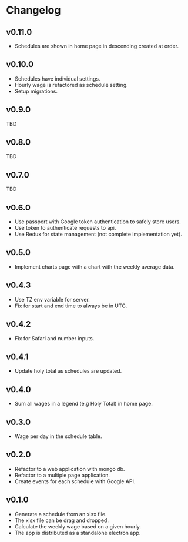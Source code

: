# Changelog

## v0.11.0

- Schedules are shown in home page in descending created at order.

## v0.10.0

- Schedules have individual settings.
- Hourly wage is refactored as schedule setting.
- Setup migrations.

## v0.9.0

TBD

## v0.8.0

TBD

## v0.7.0

TBD

## v0.6.0

- Use passport with Google token authentication to safely store users.
- Use token to authenticate requests to api.
- Use Redux for state management (not complete implementation yet).

## v0.5.0

- Implement charts page with a chart with the weekly average data.

## v0.4.3

- Use TZ env variable for server.
- Fix for start and end time to always be in UTC.

## v0.4.2

- Fix for Safari and number inputs.

## v0.4.1

- Update holy total as schedules are updated.

## v0.4.0

- Sum all wages in a legend (e.g Holy Total) in home page.

## v0.3.0

- Wage per day in the schedule table.

## v0.2.0

- Refactor to a web application with mongo db.
- Refactor to a multiple page application.
- Create events for each schedule with Google API.

## v0.1.0

- Generate a schedule from an xlsx file.
- The xlsx file can be drag and dropped.
- Calculate the weekly wage based on a given hourly.
- The app is distributed as a standalone electron app.
